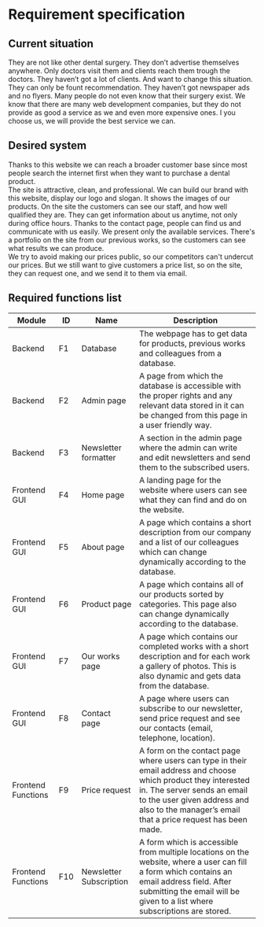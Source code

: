 # Requirement specification 
## Current situation
They are not like other dental surgery. They don’t advertise themselves anywhere. Only doctors visit them and clients reach them trough the doctors. They haven’t got a lot of clients.  And want to change this situation. 
They can only be fount recommendation. They haven’t got newspaper ads and no flyers.
Many people do not even know that their surgery exist.
We know that there are many web development companies, but they do not provide as good a service as we and even more expensive ones. I you choose us, we will provide the best service we can.
## Desired system 
Thanks to this website we can reach a broader customer base since most people search the internet first when they want to purchase a dental product.  
The site is attractive, clean, and professional. We can build our brand with this website, display our logo and slogan. It shows the images of our products. On the site the customers can see our staff, and how well qualified they are. They can get information about us anytime, not only during office hours. Thanks to the contact page, people can find us and communicate with us easily. We present only the available services. There's a portfolio on the site from our previous works, so the customers can see what results we can produce.  
We try to avoid making our prices public, so our competitors can't undercut our prices. But we still want to give customers a price list, so on the site, they can request one, and we send it to them via email.  
## Required functions list
|    Module                  |    ID     |    Name                         |    Description                                                                                                                                                                                                                                          |
|----------------------------|-----------|---------------------------------|---------------------------------------------------------------------------------------------------------------------------------------------------------------------------------------------------------------------------------------------------------|
|    Backend                 |    F1     |    Database                     |    The webpage   has to get data for products, previous works and colleagues from a database.                                                                                                                                                           |
|    Backend                 |    F2     |    Admin page                   |    A page from   which the database is accessible with the proper rights and any relevant data   stored in it can be changed from this page in a user friendly way.                                                                                     |
|    Backend                 |    F3     |    Newsletter formatter         |    A section in the admin page where the admin can write and edit newsletters   and send them to the subscribed users.                                                                                                                                  |
|    Frontend GUI            |    F4     |    Home page                    |    A landing   page for the website where users can see what they can find and do on the   website.                                                                                                                                                     |
|    Frontend GUI            |    F5     |    About page                   |    A page which   contains a short description from our company and a list of our colleagues   which can change dynamically according to the database.                                                                                                  |
|    Frontend GUI            |    F6     |    Product page                 |    A page which   contains all of our products sorted by categories. This page also can change   dynamically according to the database.                                                                                                                 |
|    Frontend GUI            |    F7     |    Our works   page             |    A page which   contains our completed works with a short description and for each work a   gallery of photos. This is also dynamic and gets data from the database.                                                                                  |
|    Frontend GUI            |    F8     |    Contact page                 |    A page where   users can subscribe to our newsletter, send price request and see our   contacts (email, telephone, location).                                                                                                                        |
|    Frontend   Functions    |    F9     |    Price request                |    A form on the   contact page where users can type in their email address and choose which   product they interested in. The server sends an email to the user given address   and also to the manager’s email that a price request has been made.    |
|    Frontend   Functions    |    F10    |    Newsletter   Subscription    |    A form which   is accessible from multiple locations on the website, where a user can fill a   form which contains an email address field. After submitting the email will   be given to a list where subscriptions are stored.                      |
